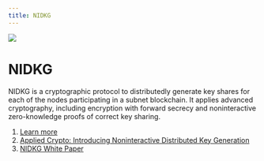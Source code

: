 ```yaml
---
title: NIDKG
---
```


![](/img/how-it-works/noninteractive-distributed-key-generation-nidkg.600x300.jpg)

# NIDKG

NIDKG is a cryptographic protocol to distributedly generate key shares for each of the nodes participating in a subnet blockchain. It applies advanced cryptography, including encryption with forward secrecy and noninteractive zero-knowledge proofs of correct key sharing.

1. [Learn more](/how-it-works/noninteractive-distributed-key-generation-nidkg/)
2. [Applied Crypto: Introducing Noninteractive Distributed Key Generation](https://medium.com/dfinity/applied-crypto-one-public-key-for-the-internet-computer-ni-dkg-4af800db869d)
3. [NIDKG White Paper](https://eprint.iacr.org/2021/339)

